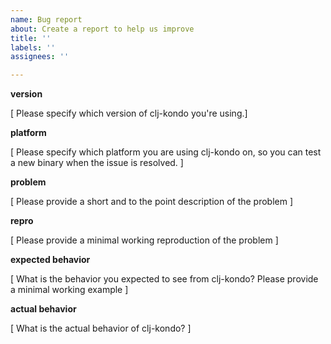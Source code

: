 ```yaml
---
name: Bug report
about: Create a report to help us improve
title: ''
labels: ''
assignees: ''

---
```


**version**

[ Please specify which version of clj-kondo you're using.]

**platform**

[ Please specify which platform you are using clj-kondo on, so you can test a
new binary when the issue is resolved. ]

**problem**

[ Please provide a short and to the point description of the problem ]

**repro**

[ Please provide a minimal working reproduction of the problem ]

**expected behavior**

[ What is the behavior you expected to see from clj-kondo? Please provide a minimal working example ]

**actual behavior**

[ What is the actual behavior of clj-kondo? ]
